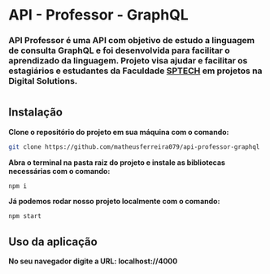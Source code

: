 # API - Professor - GraphQL

### **API Professor** é uma API com objetivo de estudo a linguagem de consulta GraphQL e foi desenvolvida para facilitar o aprendizado da linguagem. Projeto visa ajudar e facilitar os estagiários e estudantes da Faculdade [SPTECH](https://github.com/BandTec) em projetos na Digital Solutions.

#
## Instalação
**Clone o repositório do projeto em sua máquina com o comando:** 
```bash
git clone https://github.com/matheusferreira079/api-professor-graphql
```

**Abra o terminal na pasta raiz do projeto e instale as bibliotecas necessárias com o comando:**
```bash
npm i
```
**Já podemos rodar nosso projeto localmente com o comando:**
```bash
npm start
```

## Uso da aplicação

**No seu navegador digite a URL: localhost://4000**
